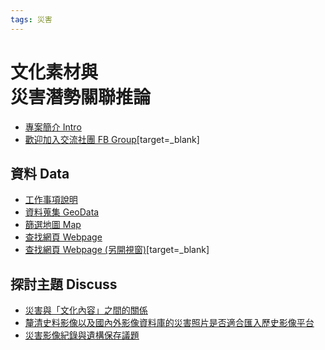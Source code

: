 ```yaml
---
tags: 災害
---
```


# 文化素材與<br>災害潛勢關聯推論

- [專案簡介 Intro](https://g0v.hackmd.io/@chewei/S12Iw6HXq)
- [歡迎加入交流社團 FB Group](https://www.facebook.com/groups/646900492512861/)[target=_blank]

## 資料 Data
- [工作事項說明](https://g0v.hackmd.io/GXOTO9uKSRisvtaU_LMJgQ?view)
- [資料蒐集 GeoData](https://g0v.hackmd.io/6b84EN49R06qpi4kU9pkdg?view)
- [篩選地圖 Map](https://app.awesome-table.com/-NDCpp3roxWf-hCcvCe3/view)
- [查找網頁 Webpage](https://sheet2site.com/api/v3/index.php?key=1U2d2EiK1GLH7SaMo2VXvRYwnrO2CJZMMbpYaxslF-WI)
- [查找網頁 Webpage (另開視窗)](https://sheet2site.com/api/v3/index.php?key=1U2d2EiK1GLH7SaMo2VXvRYwnrO2CJZMMbpYaxslF-WI)[target=_blank]

## 探討主題 Discuss
- [災害與「文化內容」之間的關係](https://g0v.hackmd.io/nrkbQgJrSta9OSfyhjKAXg?view)
- [釐清史料影像以及國內外影像資料庫的災害照片是否適合匯入歷史影像平台](https://g0v.hackmd.io/GZ60cIvrT4mNNMztG8g1NQ?view)
- [災害影像紀錄與遺構保存議題](https://g0v.hackmd.io/JzJWCWQjT-6MFgam9pTBDQ?view)

